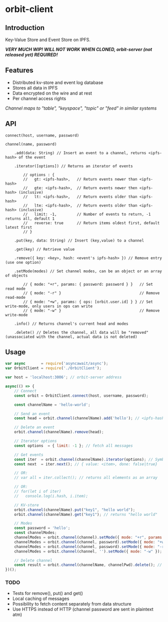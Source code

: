 # orbit-client

## Introduction

Key-Value Store and Event Store on IPFS.

***VERY MUCH WIP! WILL NOT WORK WHEN CLONED, orbit-server (not released yet) REQUIRED!***

## Features
- Distributed kv-store and event log database
- Stores all data in IPFS
- Data encrypted on the wire and at rest
- Per channel access rights

_Channel maps to "table", "keyspace", "topic" or "feed" in similar systems_

## API
    connect(host, username, password)

    channel(name, password)

        .add(data: String) // Insert an event to a channel, returns <ipfs-hash> of the event

        .iterator([options]) // Returns an iterator of events

            // options : { 
            //   gt: <ipfs-hash>,   // Return events newer than <ipfs-hash>
            //   gte: <ipfs-hash>,  // Return events newer then <ipfs-hash> (inclusive)
            //   lt: <ipfs-hash>,   // Return events older than <ipfs-hash>
            //   lte: <ipfs-hash>,  // Return events older than <ipfs-hash> (inclusive)
            //   limit: -1,         // Number of events to return, -1 returns all, default 1
            //   reverse: true      // Return items oldest first, default latest first
            // }

        .put(key, data: String) // Insert (key,value) to a channel

        .get(key) // Retrieve value

        .remove({ key: <key>, hash: <event's ipfs-hash> }) // Remove entry (use one option)

        .setMode(modes) // Set channel modes, can be an object or an array of objects

            // { mode: "+r", params: { password: password } }   // Set read mode
            // { mode: "-r" }                                   // Remove read-mode
            // { mode: "+w", params: { ops: [orbit.user.id] } } // Set write-mode, only users in ops can write
            // { mode: "-w" }                                   // Remove write-mode

        .info() // Returns channel's current head and modes

        .delete() // Deletes the channel, all data will be "removed" (unassociated with the channel, actual data is not deleted)

## Usage
```javascript
var async       = require('asyncawait/async');
var OrbitClient = require('./OrbitClient');

var host = 'localhost:3006'; // orbit-server address

async(() => {
    // Connect
    const orbit = OrbitClient.connect(host, username, password);

    const channelName = 'hello-world';

    // Send an event
    const head = orbit.channel(channelName).add('hello'); // <ipfs-hash>

    // Delete an event
    orbit.channel(channelName).remove(head);

    // Iterator options
    const options  = { limit: -1 }; // fetch all messages

    // Get events
    const iter  = orbit.channel(channelName).iterator(options); // Symbol.iterator
    const next  = iter.next(); // { value: <item>, done: false|true}

    // OR:
    // var all = iter.collect(); // returns all elements as an array

    // OR:
    // for(let i of iter)
    //   console.log(i.hash, i.item);

    // KV-store
    orbit.channel(channelName).put("key1", "hello world");
    orbit.channel(channelName).get("key1"); // returns "hello world"

    // Modes
    const password = 'hello';
    const channelModes;
    channelModes = orbit.channel(channel).setMode({ mode: "+r", params: { password: password } }); // { modes: { r: { password: 'hello' } } }
    channelModes = orbit.channel(channel, password).setMode({ mode: "+w", params: { ops: [orbit.user.id] } }); // { modes: { ... } }
    channelModes = orbit.channel(channel, password).setMode({ mode: "-r" }); // { modes: { ... } }
    channelModes = orbit.channel(channel, '').setMode({ mode: "-w" }); // { modes: {} }

    // Delete channel
    const result = orbit.channel(channelName, channelPwd).delete(); // true | false
})();
```

### TODO
- Tests for remove(), put() and get()
- Local caching of messages
- Possibility to fetch content separately from data structure
- Use HTTPS instead of HTTP (channel password are sent in plaintext atm)

